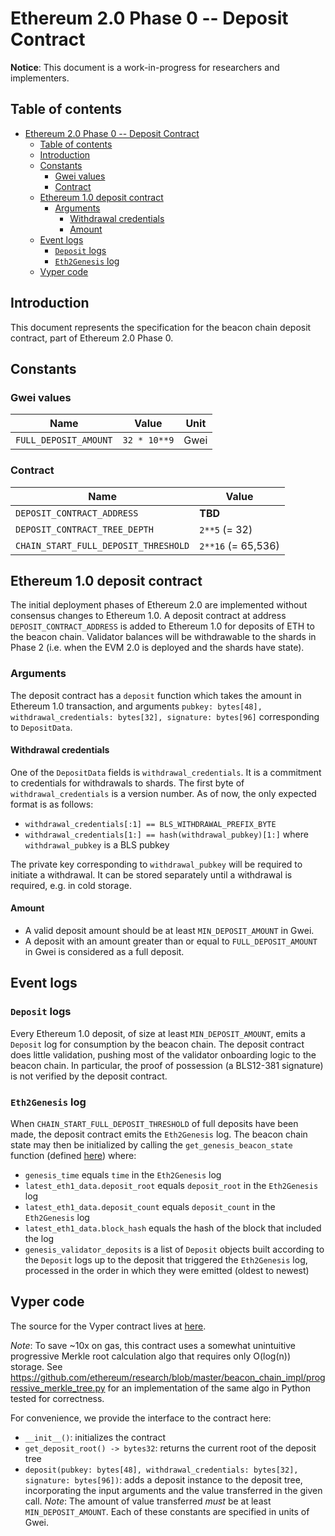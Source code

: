 # Ethereum 2.0 Phase 0 -- Deposit Contract

**Notice**: This document is a work-in-progress for researchers and implementers.

## Table of contents
<!-- TOC -->

- [Ethereum 2.0 Phase 0 -- Deposit Contract](#ethereum-20-phase-0----deposit-contract)
    - [Table of contents](#table-of-contents)
    - [Introduction](#introduction)
    - [Constants](#constants)
        - [Gwei values](#gwei-values)
        - [Contract](#contract)
    - [Ethereum 1.0 deposit contract](#ethereum-10-deposit-contract)
        - [Arguments](#arguments)
            - [Withdrawal credentials](#withdrawal-credentials)
            - [Amount](#amount)
    - [Event logs](#event-logs)
        - [`Deposit` logs](#deposit-logs)
        - [`Eth2Genesis` log](#eth2genesis-log)
    - [Vyper code](#vyper-code)

<!-- /TOC -->

## Introduction

This document represents the specification for the beacon chain deposit contract, part of Ethereum 2.0 Phase 0.

## Constants

### Gwei values

| Name | Value | Unit |
| - | - | - |
| `FULL_DEPOSIT_AMOUNT` | `32 * 10**9` | Gwei |

### Contract

| Name | Value |
| - | - |
| `DEPOSIT_CONTRACT_ADDRESS` | **TBD** |
| `DEPOSIT_CONTRACT_TREE_DEPTH` | `2**5` (= 32) |
| `CHAIN_START_FULL_DEPOSIT_THRESHOLD` | `2**16` (= 65,536) |

## Ethereum 1.0 deposit contract

The initial deployment phases of Ethereum 2.0 are implemented without consensus changes to Ethereum 1.0. A deposit contract at address `DEPOSIT_CONTRACT_ADDRESS` is added to Ethereum 1.0 for deposits of ETH to the beacon chain. Validator balances will be withdrawable to the shards in Phase 2 (i.e. when the EVM 2.0 is deployed and the shards have state).

### Arguments

The deposit contract has a `deposit` function which takes the amount in Ethereum 1.0 transaction, and arguments `pubkey: bytes[48], withdrawal_credentials: bytes[32], signature: bytes[96]` corresponding to `DepositData`.

#### Withdrawal credentials

One of the `DepositData` fields is `withdrawal_credentials`. It is a commitment to credentials for withdrawals to shards. The first byte of `withdrawal_credentials` is a version number. As of now, the only expected format is as follows:

* `withdrawal_credentials[:1] == BLS_WITHDRAWAL_PREFIX_BYTE`
* `withdrawal_credentials[1:] == hash(withdrawal_pubkey)[1:]` where `withdrawal_pubkey` is a BLS pubkey

The private key corresponding to `withdrawal_pubkey` will be required to initiate a withdrawal. It can be stored separately until a withdrawal is required, e.g. in cold storage.

#### Amount

* A valid deposit amount should be at least `MIN_DEPOSIT_AMOUNT` in Gwei.
* A deposit with an amount greater than or equal to `FULL_DEPOSIT_AMOUNT` in Gwei is considered as a full deposit.

## Event logs

### `Deposit` logs

Every Ethereum 1.0 deposit, of size at least `MIN_DEPOSIT_AMOUNT`, emits a `Deposit` log for consumption by the beacon chain. The deposit contract does little validation, pushing most of the validator onboarding logic to the beacon chain. In particular, the proof of possession (a BLS12-381 signature) is not verified by the deposit contract.

### `Eth2Genesis` log

When `CHAIN_START_FULL_DEPOSIT_THRESHOLD` of full deposits have been made, the deposit contract emits the `Eth2Genesis` log. The beacon chain state may then be initialized by calling the `get_genesis_beacon_state` function (defined [here](./0_beacon-chain.md#genesis-state)) where:

* `genesis_time` equals `time` in the `Eth2Genesis` log
* `latest_eth1_data.deposit_root` equals `deposit_root` in the `Eth2Genesis` log
* `latest_eth1_data.deposit_count` equals `deposit_count` in the `Eth2Genesis` log
* `latest_eth1_data.block_hash` equals the hash of the block that included the log
* `genesis_validator_deposits` is a list of `Deposit` objects built according to the `Deposit` logs up to the deposit that triggered the `Eth2Genesis` log, processed in the order in which they were emitted (oldest to newest)

## Vyper code

The source for the Vyper contract lives at [here](./../../deposit_contract/contracts/validator_registration.v.py).

*Note*: To save ~10x on gas, this contract uses a somewhat unintuitive progressive Merkle root calculation algo that requires only O(log(n)) storage. See https://github.com/ethereum/research/blob/master/beacon_chain_impl/progressive_merkle_tree.py for an implementation of the same algo in Python tested for correctness.

For convenience, we provide the interface to the contract here:

* `__init__()`: initializes the contract
* `get_deposit_root() -> bytes32`: returns the current root of the deposit tree
* `deposit(pubkey: bytes[48], withdrawal_credentials: bytes[32], signature: bytes[96])`: adds a deposit instance to the deposit tree, incorporating the input arguments and the value transferred in the given call. *Note*: The amount of value transferred *must* be at least `MIN_DEPOSIT_AMOUNT`. Each of these constants are specified in units of Gwei.
